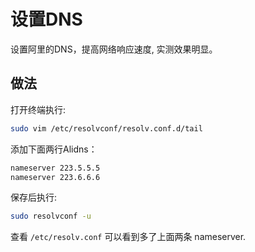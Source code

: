 # 设置DNS

设置阿里的DNS，提高网络响应速度, 实测效果明显。

## 做法

打开终端执行:

```bash
sudo vim /etc/resolvconf/resolv.conf.d/tail
```

添加下面两行Alidns：

```bash
nameserver 223.5.5.5
nameserver 223.6.6.6
```

保存后执行:

```bash
sudo resolvconf -u
```

查看 `/etc/resolv.conf` 可以看到多了上面两条 nameserver.